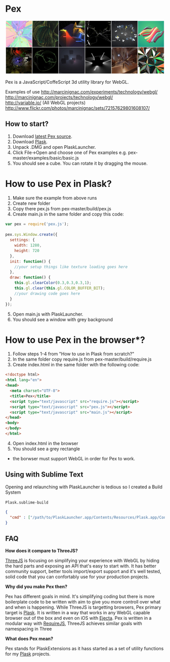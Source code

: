 # Pex

![Pex](assets/pex.jpg)

Pex is a JavaScript/CoffeScript 3d utility library for WebGL.

Examples of use
http://marcinignac.com/experiments/technology/webgl/  
http://marcinignac.com/projects/technology/webgl/  
http://variable.io/ (All WebGL projects)  
http://www.flickr.com/photos/marcinignac/sets/72157629801608107/  

## How to start?

1. Download [latest Pex source](https://github.com/vorg/pex/archive/master.zip).
2. Download [Plask](http://plask.org).
3. Unpack .DMG and open PlaskLauncher.
4. Click File->Open and choose one of Pex examples e.g. pex-master/examples/basic/basic.js
5. You should see a cube. You can rotate it by dragging the mouse.

# How to use Pex in Plask?

1. Make sure the example from above runs
2. Create new folder
3. Copy there pex.js from pex-master/build/pex.js
4. Create main.js in the same folder and copy this code:

```JavaScript
var pex = require('pex.js');

pex.sys.Window.create({
  settings: {
    width: 1280,
    height: 720
  },
  init: function() {
    //your setup things like texture loading goes here
  },
  draw: function() {
    this.gl.clearColor(0.3,0.3,0.3,1);
    this.gl.clear(this.gl.COLOR_BUFFER_BIT);
    //your drawing code goes here
  }
});
```

5. Open main.js with PlaskLauncher.
6. You should see a window with grey background

# How to use Pex in the browser*?
1. Follow steps 1-4 from "How to use in Plask from scratch?"
2. In the same folder copy require.js from pex-master/build/require.js
3. Create index.html in the same folder with the following code:

```HTML
<!doctype html>
<html lang="en">
<head>
  <meta charset="UTF-8">
  <title>Pex</title>
  <script type="text/javascript" src="require.js"></script>
  <script type="text/javascript" src="pex.js"></script>
  <script type="text/javascript" src="main.js"></script>
</head>
<body>
</body>
</html>
```

4. Open index.html in the browser
5. You should see a grey rectangle

* the borwser must support WebGL in order for Pex to work.

## Using with Sublime Text

Opening and relaunching with PlaskLauncher is tedious so I created a Build System

`Plask.sublime-build`

```JSON
{
  "cmd" : ["/path/to/PlaskLauncher.app/Contents/Resources/Plask.app/Contents/MacOS/Plask", "$file"]
}
```


## FAQ


**How does it compare to ThreeJS?**

[ThreeJS](http://threejs.org) is focusing on simplifying your experience with WebGL by hiding the hard parts and exposing an API that's easy to start with. It has better community support, better tools import/export support and it's well tested, solid code that you can confortably use for your production projects.

**Why did you make Pex then?**

Pex has different goals in mind. It's simplifying coding but there is more boilerplate code to be written with aim to give you more controll over what and when is happening. While ThreeJS is targetting browsers, Pex primary target is [Plask](http://plask.org). It is written in a way that works in any WebGL capable browser out of the box and even on iOS with [Ejecta](https://github.com/phoboslab/ejecta). Pex is written in a modular way with [RequireJS](http://requirejs.org), ThreeJS achieves similar goals with namespacing in Three

**What does Pex mean?**

Pex stands for PlaskExtensions as it hass started as a set of utility functions for my [Plask](http://plask.org) projects.